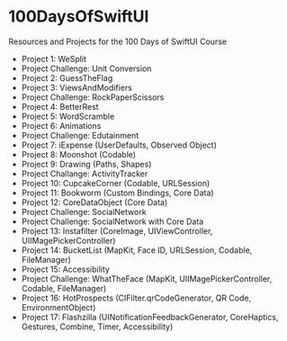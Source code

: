 # 100DaysOfSwiftUI
Resources and Projects for the 100 Days of SwiftUI Course

- Project 1: WeSplit
- Project Challenge: Unit Conversion
- Project 2: GuessTheFlag
- Project 3: ViewsAndModifiers
- Project Challenge: RockPaperScissors
- Project 4: BetterRest
- Project 5: WordScramble
- Project 6: Animations
- Project Challenge: Edutainment
- Project 7: iExpense (UserDefaults, Observed Object)
- Project 8: Moonshot (Codable)
- Project 9: Drawing (Paths, Shapes)
- Project Challange: ActivityTracker
- Project 10: CupcakeCorner (Codable, URLSession)
- Project 11: Bookworm (Custom Bindings, Core Data)
- Project 12: CoreDataObject (Core Data)
- Project Challenge: SocialNetwork
- Project Challenge: SocialNetwork with Core Data
- Project 13: Instafilter (CoreImage, UIViewController, UIIMagePickerController)
- Project 14: BucketList (MapKit, Face ID, URLSession, Codable, FileManager)
- Project 15: Accessibility
- Project Challenge: WhatTheFace (MapKit, UIIMagePickerController, Codable, FileManager)
- Project 16: HotProspects (CIFilter.qrCodeGenerator, QR Code, EnvironmentObject)
- Project 17: Flashzilla (UINotificationFeedbackGenerator, CoreHaptics, Gestures, Combine, Timer, Accessibility)

